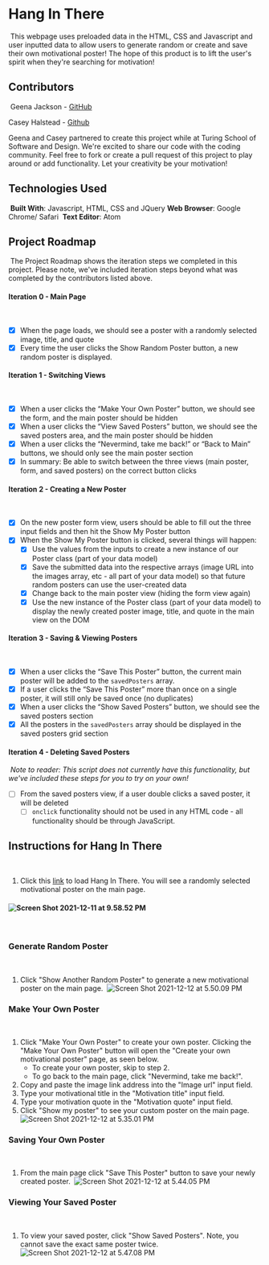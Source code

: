 # Hang In There
​
This webpage uses preloaded data in the HTML, CSS and Javascript and user inputted data to allow users to generate random or create and save their own motivational poster! The hope of this product is to lift the user's spirit when they're searching for motivation!
​
​
​
## Contributors
​
Geena Jackson - [GitHub](https://github.com/gjax78)
​

Casey Halstead - [Github](https://github.com/chalstead16)
​

Geena and Casey partnered to create this project while at Turing School of Software and Design. We're excited to share our code with the coding community. Feel free to fork or create a pull request of this project to play around or add functionality. Let your creativity be your motivation!
​
​
​
## Technologies Used
​
**Built With**: Javascript, HTML, CSS and JQuery
​
**Web Browser**: Google Chrome/ Safari
​
**Text Editor**: Atom
​
​
​
## Project Roadmap
​
The Project Roadmap shows the iteration steps we completed in this project. Please note, we've included iteration steps beyond what was completed by the contributors listed above.
​
#### Iteration 0 - Main Page
​
- [x] When the page loads, we should see a poster with a randomly selected image, title, and quote
​
- [x] Every time the user clicks the Show Random Poster button, a new random poster is displayed.
​
#### Iteration 1 - Switching Views
​
- [x] When a user clicks the “Make Your Own Poster” button, we should see the form, and the main poster should be hidden
- [x] When a user clicks the “View Saved Posters” button, we should see the saved posters area, and the main poster should be hidden
- [x] When a user clicks the “Nevermind, take me back!” or “Back to Main” buttons, we should only see the main poster section
- [x] In summary: Be able to switch between the three views (main poster, form, and saved posters) on the correct button clicks
​
#### Iteration 2 - Creating a New Poster
​
- [x] On the new poster form view, users should be able to fill out the three input fields and then hit the Show My Poster button
- [x] When the Show My Poster button is clicked, several things will happen:
  - [x] Use the values from the inputs to create a new instance of our Poster class (part of your data model)
  - [x] Save the submitted data into the respective arrays (image URL into the images array, etc - all part of your data model) so that future random posters can use the user-created data
  - [x] Change back to the main poster view (hiding the form view again)
  - [x] Use the new instance of the Poster class (part of your data model) to display the newly created poster image, title, and quote in the main view on the DOM
​
#### Iteration 3 - Saving & Viewing Posters
​
- [x] When a user clicks the “Save This Poster” button, the current main poster will be added to the `savedPosters` array.
- [x] If a user clicks the “Save This Poster” more than once on a single poster, it will still only be saved once (no duplicates)
- [x] When a user clicks the “Show Saved Posters” button, we should see the saved posters section
- [x] All the posters in the `savedPosters` array should be displayed in the saved posters grid section
​
#### Iteration 4 - Deleting Saved Posters
​
*Note to reader:  This script does not currently have this functionality, but we've included these steps for you to try on your own!*
​
- [ ] From the saved posters view, if a user double clicks a saved poster, it will be deleted
  - [ ] `onclick` functionality should not be used in any HTML code - all functionality should be through JavaScript.
​
​
​
## Instructions for Hang In There
​
1. Click this [link](https://gjax78.github.io/geena-casey-hang-in-there/) to load Hang In There. You will see a randomly selected motivational poster on the main page.
​
#### <img src="https://user-images.githubusercontent.com/91504411/145735811-4e02f701-1a04-450f-9cf3-0c2bece5e231.png" alt="Screen Shot 2021-12-11 at 9.58.52 PM"  />
​
​
​
### Generate Random Poster
​
1. Click "Show Another Random Poster" to generate a new motivational poster on the main page.
​
![Screen Shot 2021-12-12 at 5.50.09 PM](https://user-images.githubusercontent.com/91504411/145735843-278c13e7-1b81-46c8-9bad-4fb8a7ee3dfb.png)
​
​
​
### Make Your Own Poster
​
1. Click "Make Your Own Poster" to create your own poster. Clicking the "Make Your Own Poster" button will open the "Create your own motivational poster" page, as seen below.
​
   - To create your own poster, skip to step 2.
​
   - To go back to the main page, click "Nevermind, take me back!".
​
2. Copy and paste the image link address into the "Image url" input field.
​
3. Type your motivational title in the "Motivation title" input field.
​
4. Type your motivation quote in the "Motivation quote" input field.
​
5. Click "Show my poster" to see your custom poster on the main page.
​
![Screen Shot 2021-12-12 at 5.35.01 PM](https://user-images.githubusercontent.com/91504411/145735902-e561f3d7-f128-46bd-b372-782de966db28.png)
​
​
​
### Saving Your Own Poster
​
1. From the main page click "Save This Poster" button to save your newly created poster.
​
![Screen Shot 2021-12-12 at 5.44.05 PM](https://user-images.githubusercontent.com/91504411/145735916-ede00d02-7027-4cd8-bfcf-538f98f699dd.png)
​
​
​
### Viewing Your Saved Poster
​
1. To view your saved poster, click "Show Saved Posters". Note, you cannot save the exact same poster twice.
​
![Screen Shot 2021-12-12 at 5.47.08 PM](https://user-images.githubusercontent.com/91504411/145735932-9e78070b-302e-4c55-9b8a-f668b722946b.png)

